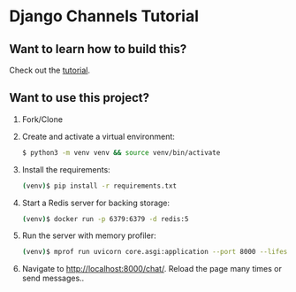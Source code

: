 # Django Channels Tutorial

## Want to learn how to build this?

Check out the [tutorial](https://testdriven.io/blog/django-channels/).

## Want to use this project?

1. Fork/Clone

2. Create and activate a virtual environment:

   ```sh
   $ python3 -m venv venv && source venv/bin/activate
   ```

3. Install the requirements:

   ```sh
   (venv)$ pip install -r requirements.txt
   ```

4. Start a Redis server for backing storage:

   ```sh
   (venv)$ docker run -p 6379:6379 -d redis:5
   ```

5. Run the server with memory profiler:

   ```sh
   (venv)$ mprof run uvicorn core.asgi:application --port 8000 --lifespan off --host 0.0.0.0 --workers 1
   ```

6. Navigate to [http://localhost:8000/chat/](http://localhost:8000/chat/). Reload the page many times or send messages..
